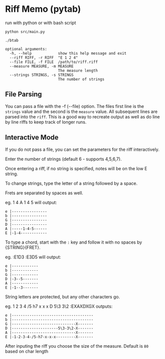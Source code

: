 # Riff Memo (pytab)

run with python or with bash script
```
python src/main.py 

./btab 

optional arguments:
  -h, --help            show this help message and exit
  --riff RIFF, -r RIFF  "E 1 2 4"
  --file FILE, -f FILE  /path/to/riff.riff
  --measure MEASURE, -m MEASURE
                        The measure length
  --strings STRINGS, -s STRINGS
                        The number of strings

```
## File Parsing
You can pass a file with the -f (--file) option. The files first line is the `strings` value and the second is the `measure` value. All subsequent lines are parsed into the `riff`. This is a good way to recreate output as well as do line by line riffs to keep track of longer runs.

## Interactive Mode
If you do not pass a file, you can set the parameters for the riff interactively.

Enter the number of strings (default 6 - supports 4,5,6,7).

Once entering a riff, if no string is specified, notes will be on the low E string.

To change strings, type the letter of a string followed by a space.

Frets are separated by spaces as well.

eg. 1 4 A 1 4 5  will output:
```
e |----------------
b |----------------
G |----------------
D |----------------
A |-----1-4-5------
E |-1-4------------

```

To type a chord, start with the `:` key and follow it with no spaces by {STRING}{FRET}.

eg. :E1D3 :E3D5  will output:
```
e |------------
b |------------
G |------------
D |-3--5-------
A |------------
E |-1--3-------

```

String letters are protected, but any other characters go.

eg. 1 2 3 4 /5 h7 x x x D 5\3 3\2 :EXAXDXGX  outputs:
```
e |-------------------------------------
b |-------------------------------------
G |-----------------------------X-------
D |---------------------5\3-3\2-X-------
A |-----------------------------X-------
E |-1-2-3-4-/5-h7-x-x-x---------X-------

```

After inputing the riff you choose the size of the measure. Default is `80` based on char length
